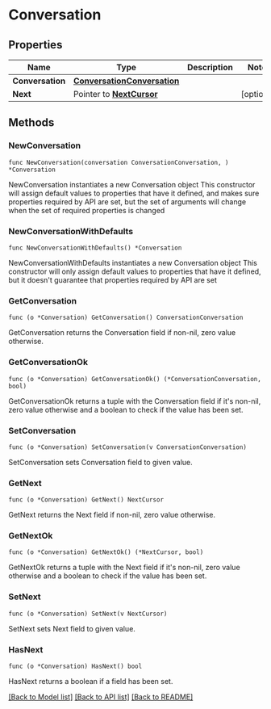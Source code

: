 # Conversation

## Properties

Name | Type | Description | Notes
------------ | ------------- | ------------- | -------------
**Conversation** | [**ConversationConversation**](ConversationConversation.md) |  | 
**Next** | Pointer to [**NextCursor**](NextCursor.md) |  | [optional] 

## Methods

### NewConversation

`func NewConversation(conversation ConversationConversation, ) *Conversation`

NewConversation instantiates a new Conversation object
This constructor will assign default values to properties that have it defined,
and makes sure properties required by API are set, but the set of arguments
will change when the set of required properties is changed

### NewConversationWithDefaults

`func NewConversationWithDefaults() *Conversation`

NewConversationWithDefaults instantiates a new Conversation object
This constructor will only assign default values to properties that have it defined,
but it doesn't guarantee that properties required by API are set

### GetConversation

`func (o *Conversation) GetConversation() ConversationConversation`

GetConversation returns the Conversation field if non-nil, zero value otherwise.

### GetConversationOk

`func (o *Conversation) GetConversationOk() (*ConversationConversation, bool)`

GetConversationOk returns a tuple with the Conversation field if it's non-nil, zero value otherwise
and a boolean to check if the value has been set.

### SetConversation

`func (o *Conversation) SetConversation(v ConversationConversation)`

SetConversation sets Conversation field to given value.


### GetNext

`func (o *Conversation) GetNext() NextCursor`

GetNext returns the Next field if non-nil, zero value otherwise.

### GetNextOk

`func (o *Conversation) GetNextOk() (*NextCursor, bool)`

GetNextOk returns a tuple with the Next field if it's non-nil, zero value otherwise
and a boolean to check if the value has been set.

### SetNext

`func (o *Conversation) SetNext(v NextCursor)`

SetNext sets Next field to given value.

### HasNext

`func (o *Conversation) HasNext() bool`

HasNext returns a boolean if a field has been set.


[[Back to Model list]](../README.md#documentation-for-models) [[Back to API list]](../README.md#documentation-for-api-endpoints) [[Back to README]](../README.md)


